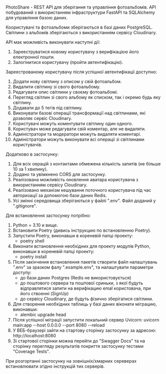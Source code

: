 PhotoShare - REST API для зберігання та управління фотоальбомів.
API побудований з використанням інфраструктури FastAPI та SQLAlchemy для управління базою даних.

Коористувачі та фотоальбоми зберігаються в базі даних PostgreSQL.
Світлини з альбомів зберігаються з використанням сервісу Cloudinary.

API має можливість виконувати наступні дії:

1. Зарееструватися новому користувачу з верифікацією його електронної пошти.
2. Залогінитися користувачу (пройти автентифікацію).


Зареестрованому користувачу після успішної автентифікаціі доступно:

1. Додати нову світлину з описом у свій фотоальбом.
2. Видалити світлину зі свого фотоальбому.
3. Редагувати опис світлини у своєму фотоальбомі.
4. Перегляд світлин зі свого альбому як списком, так і окремо будь яку світлину.
5. Додавати до 5 тегів під світлину.
6. Виконувати базові операції трансформації над світлинами, які дозволяє сервіс Cloudinary.
7. Користувачі можуть коментувати світлину один одного.
8. Користувач може редагувати свій коментар, але не видаляти.
9. Адміністратори та модератори можуть видаляти коментарі.
10. Адміністратори можуть виконувати всі операціі зі світлинами користувачів.

Додатково в застосунку:
1. Для всіх оерацій з контактами обмежена кількість запитів (не більше 10 за 1 хвилину).
2. Додано та увімкнено CORS для застосунку.
3. Реалізована можливість оновлення аватара користувача з використанням сервісу Cloudinary.
4. Реалізовано механізм кешування поточного користувача під час авторизації за допомогою бази даних Redis.
5. Усі змінні середовища зберігаються у файлі ".env". Файл доданий у ".gitignore".


Для встановлення застосунку потрібно:
1. Python = 3.10 и вище.
2. Встановити Poetry (дивись інструкцию по встановленню Poetry).
3. Запустити Poetry, виконавши в кореневій папці проекту:
    - poetry shell
4. Виконати встановлення необхідних для проекту модулів Python, виконавши в кореневій папці проекту:
    - poetry install
5. Після закінчення встановлення пакетів створити файл налаштувань ".env" за зразком фалу ".example.env", та налаштувати параметри доступу:
    - до бази даних Postgres (Redis не використовується)
    - до поштового сервера та поштової сриньки, з якої будуть відправлятися запити на верифікацию emal користовача, при його ствоенні (SignUp)
    - до сервісу Cloudinary, де будуть фізично зберігатися світлини.
6. Для створення необхідних таблиць у базі даних віконати міграцию, виконавши:
    - alembic upgrade head
5. Після успішної міграції запустити локальний сервер Uvicorn:
    uvicorn main:app --host 0.0.0.0 --port 8080 --reload
6. У ВЕБ-браузері зайти на стартову сторінку застосунку за адресою:
    http://localhost:8080
7. Зі стартової сторінки можна перейти до "Swagger Docs" та на сторінку перегляду результатів покриття застосунку тестами "Coverage Tests".

При розгортанні застосунку на зовнішніх/хмарних сереверах встановлювати згідно інструкцій тих серверів.
